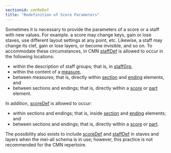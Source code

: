 ```yaml
---
sectionid: cmnReDef
title: "Redefinition of Score Parameters"
---
```





Sometimes it is necessary to provide the parameters of a score or a staff with new
values.
For example. a score may change keys, gain or lose staves, use different layout settings
at
any point, etc. Likewise, a staff may change its clef, gain or lose layers, or become
invisible, and so on. To accommodate these circumstances, in CMN <a class="link_odd_elementSpec" href="/v3/elements/staffDef">staffDef</a> is allowed to occur in the following locations:


- within the description of staff groups; that is, in 
<a class="link_odd_elementSpec" href="/v3/elements/staffGrp">staffGrp</a>,
- within the content of a 
<a class="link_odd_elementSpec" href="/v3/elements/measure">measure</a>,
- between measures; that is, directly within 
<a class="link_odd_elementSpec" href="/v3/elements/section">section</a> and 
<a class="link_odd_elementSpec" href="/v3/elements/ending">ending</a> elements, and
- between sections and endings; that is, directly within a 
<a class="link_odd_elementSpec" href="/v3/elements/score">score</a>
or 
<a class="link_odd_elementSpec" href="/v3/elements/part">part</a> element.


In addition, 
<a class="link_odd_elementSpec" href="/v3/elements/scoreDef">scoreDef</a> is allowed to occur:


- within sections and endings; that is, inside 
<a class="link_odd_elementSpec" href="/v3/elements/section">section</a> and 
<a class="link_odd_elementSpec" href="/v3/elements/ending">ending</a> elements; and 
- between sections and endings; that is, directly within a 
<a class="link_odd_elementSpec" href="/v3/elements/score">score</a>
or 
<a class="link_odd_elementSpec" href="/v3/elements/part">part</a>.


The possibility also exists to include 
<a class="link_odd_elementSpec" href="/v3/elements/scoreDef">scoreDef</a> and 
<a class="link_odd_elementSpec" href="/v3/elements/staffDef">staffDef</a> in staves and layers when the mei-all schema is in use; however, this
practice is not recommended for the CMN repertoire.


